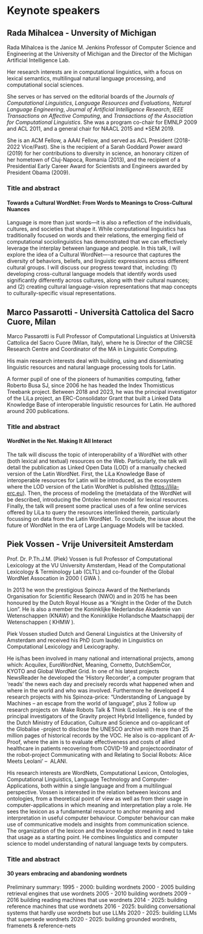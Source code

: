 # Keynote speakers

## Rada Mihalcea - Unversity of Michigan
Rada Mihalcea is the Janice M. Jenkins Professor of Computer Science and Engineering at the University of Michigan and the Director of the Michigan Artificial Intelligence Lab. 

Her research interests are in computational linguistics, with a focus on lexical semantics, multilingual natural language processing, and computational social sciences. 

She serves or has served on the editorial boards of the _Journals of Computational Linguistics_, _Language Resources and Evaluations_, _Natural Language Engineering_, _Journal of Artificial Intelligence Research_, _IEEE Transactions on Affective Computing_, and  _Transactions of the Association for Computational Linguistics_. She was a program co-chair for EMNLP 2009 and ACL 2011, and a general chair for NAACL 2015 and *SEM 2019.

She is an ACM Fellow, a AAAI Fellow, and served as ACL President (2018-2022 Vice/Past). She is the recipient of a Sarah Goddard Power award (2019) for her contributions to diversity in science, an honorary citizen of her hometown of Cluj-Napoca, Romania (2013), and the recipient of a Presidential Early Career Award for Scientists and Engineers awarded by President Obama (2009).

### Title and abstract
#### Towards a Cultural WordNet: From Words to Meanings to Cross-Cultural Nuances
Language is more than just words—it is also a reflection of the individuals, cultures, and societies that shape it. While computational linguistics has traditionally focused on words and their relations, the emerging field of computational sociolinguistics has demonstrated that we can effectively leverage the interplay between language and people. In this talk, I will explore the idea of a Cultural WordNet—-a resource that captures the diversity of behaviors, beliefs, and linguistic expressions across different cultural groups. I will discuss our progress toward that, including: (1) developing cross-cultural language models that identify words used significantly differently across cultures, along with their cultural nuances; and (2) creating cultural language-vision representations that map concepts to culturally-specific visual representations.

## Marco Passarotti - Università Cattolica del Sacro Cuore, Milan
Marco Passarotti is Full Professor of Computational Linguistics at Università Cattolica del Sacro Cuore (Milan, Italy), where he is Director of the CIRCSE Research Centre and Coordinator of the MA in Linguistic Computing. 

His main research interests deal with building, using and disseminating linguistic resources and natural language processing tools for Latin. 

A former pupil of one of the pioneers of humanities computing, father Roberto Busa SJ, since 2006 he has headed the Index Thomisticus Treebank project. Between 2018 and 2023, he was the principal investigator of the LiLa project, an ERC-Consolidator Grant that built a Linked Data Knowledge Base of interoperable linguistic resources for Latin. He authored around 200 publications.

### Title and abstract
#### WordNet in the Net. Making It All Interact
The talk will discuss the topic of interoperability of a WordNet with other (both lexical and textual) resources on the Web. Particularly, the talk will detail the publication as Linked Open Data (LOD) of a manually checked version of the Latin WordNet. First, the LiLa Knowledge Base of interoperable resources for Latin will be introduced, as the ecosystem where the LOD version of the Latin WordNet is published (https://lila-erc.eu). Then, the process of modeling the (meta)data of the WordNet will be described, introducing the Ontolex-lemon model for lexical resources. Finally, the talk will present some practical uses of a few online services offered by LiLa to query the resources interlinked therein, particularly focussing on data from the Latin WordNet. To conclude, the issue about the future of WordNet in the era of Large Language Models will be tackled.

## Piek Vossen - Vrije Universiteit Amsterdam
Prof. Dr. P.Th.J.M. (Piek) Vossen is full Professor of Computational Lexicology at the VU University Amsterdam, Head of the Computational Lexicology &amp; Terminology Lab (CLTL) and co-founder of the Global WordNet Assocation in 2000 ( GWA ). 

In 2013 he won the prestigious Spinoza Award of the Netherlands Organisation for Scientific Research (NWO) and in 2015 he has been honoured by the Dutch Royal House as a
“Knight in the Order of the Dutch Lion”. He is also a member the Koninklijke Nederlandse Akademie van Wetenschappen (KNAW) and the Koninklijke Hollandsche Maatschappij der Wetenschappen ( KHMW ).

Piek Vossen studied Dutch and General Linguistics at the University of Amsterdam and received his PhD (cum laude) in Linguistics on Computational Lexicology and Lexicography. 

He is/has been involved in many national and international projects, among which: Acquilex, EuroWordNet, Meaning, Cornetto, DutchSemCor, KYOTO and Global WordNet Grid. In one of his latest projects NewsReader he developed the ‘History Recorder’, a computer program that ‘reads’ the news each day and precisely records what happened when and where in the world and who was involved. 
Furthermore he developed 4 research projects with his Spinoza-price: “Understanding of Language by Machines – an escape from the world of language”, plus 2 follow up research projects on  Make Robots Talk &amp; Think (Leolani) .
He is one of the principal investigators of the Gravity project Hybrid Intelligence, funded by the Dutch Ministry of Education, Culture and Science and co-applicant of the Globalise -project to disclose the UNESCO archive with more than 25 million pages of historical records by the VOC. He also is co-applicant of A-Proof, where the aim is to evaluate effectiveness and costs of allied healthcare in patients recovering from COVID-19 and projectcoordinator of the robot-project Communicating with and Relating to Social Robots: Alice Meets Leolani’ –  ALANI.

His research interests are WordNets, Computational Lexicon, Ontologies, Computational Linguistics, Language Technology and Computer-Applications, both within a single language and from a multilingual perspective. Vossen is interested in
the relation between lexicons and ontologies, from a theoretical point of view as well as from their usage in computer-applications in which meaning and interpretation play a role. He sees the lexicon as a fundamental resource to anchor meaning and
interpretation in useful computer behaviour. Computer behaviour can make use of communicative models and insights from communication science. The organization of the lexicon and the knowledge stored in it need to take that usage as a starting point. He combines linguistics and computer science to model understanding of
natural language texts by computers.

### Title and abstract
#### 30 years embracing and abandoning wordnets

Preliminary summary:
1995 - 2000: building wordnets
2000 - 2005 building retrieval engines that use wordnets
2005 - 2010 building wordnets
2009 - 2016 building reading machines that use wordnets
2014 - 2025: building reference machines that use wordnets
2016 - 2025: building conversational systems that hardly use wordnets but use LLMs
2020 - 2025: building LLMs that supersede wordnets
2020 - 2025: building grounded wordnets, framenets & reference-nets
